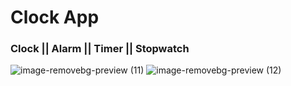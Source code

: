 # Clock App

### Clock || Alarm || Timer || Stopwatch

![image-removebg-preview (11)](https://user-images.githubusercontent.com/42071241/189541375-f8f2e5de-345f-4aab-973c-9ca3f2d9d6a3.png)
![image-removebg-preview (12)](https://user-images.githubusercontent.com/42071241/189541377-c499368e-9b89-425a-9cf4-70596b183ca7.png)
